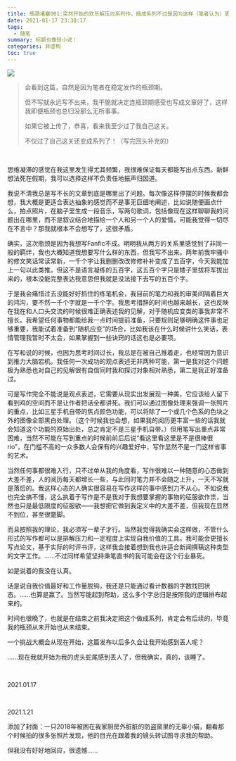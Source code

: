 ```yaml
---
title: 瓶颈堵塞001:突然开始的欢乐解压向系列作，搞成系列不过是因为这样（笔者认为）更有意思
date: 2021-01-17 23:30:17
tags:
  - 随笔
summary: 标题也像轻小说！
categories: 非虚构
toc: true
---
```




![](https://i.loli.net/2021/01/21/bgHqOkhJLKAu6zS.jpg)

> 会看到这篇，自然是因为笔者在稳定发作的瓶颈期。
>
> 但不写就永远写不出来，我干脆就决定连瓶颈期感受也写成文章好了，这样我即便瓶颈也总归没那么无所事事。
>
> 如果它被上传了，恭喜，看来我至少过了我自己这关。
>
> 不仅过了自己这关还变成系列了！（写完回头补充的）

<br/><!-- more -->

思维凝滞的感觉在我这里发生得尤其频繁，我很难保证每天都能写出点东西。新鲜想法死在假期，我可以选择这样不负责任地振声归因道。

我说不清我总是写不长的文章到底是哪里出了问题。每次像这样停摆的时候我都会想，我大概是更适合表达抽象的感觉而不是事无巨细地阐述，比如说随便画点什么，拍点照片，在脑子里生成一段音乐，写两句歌词，包括像现在这样聊聊我的问题出在哪里，而不是叙议结合地描绘一个人和另一个人的爱情，可能我觉得一切尽在不言中？那我就根本不会想写了，这很矛盾。

确实，这次瓶颈是因为我想写Fanfic不成。明明我从两方的关系里感觉到了非同一般的羁绊，我也大概知道我想要写什么样的东西，但我写不出来。两年前我牢骚中的修文笑话常读常新，一千个字让我删删改改修修补补变成了五百字，今天我能加上一句以此类推。但这不是语言凝练的五百字，这五百个字只是矮子里拔将军拔出来的，根本没能完整表达我意思但我就是没法接下去写的五百个字。

于是我会痛惜过去没能好好抓住的练笔机会，我目前的笔力和我的审美间隔着巨大的鸿沟，要不然一千个字就是一千个字。我思考措辞的时间也越来越长，这也反映在我在和人口头交流的时候很难正确表述我的见解，对于随机应变类的事我非常不擅长。我希望任何事物都能给我一点时间提前准备，只要规则足够明确这件事也足够重要，我能试着准备到“随机应变”的场合，比如我该在什么时候讲什么笑话，表情管理我暂时不太会，如果掌握到一些诀窍的话这也是必要项。

在写和说的时候，也因为思考时间过长，我总是在被自己推着走，也经常因为意识到推力大脑宕机。我任何一次成功的观点表述无非两种可能，第一是我对这个问题极为熟悉也对自己的见解很有自信同时我和探讨对象相对熟悉，第二是我正好准备过。

可是写作完全不能说是观点表述，它需要从现实出发展现一种美，它应该给人留下看到鸡的空间而不是让作者把话全都讲死。我们可以通过图像处理来强调一张照片的重点，比如三星手机自带的焦点颜色功能，可以将除了一个或几个色系的色块之外的图像全部黑白处理。（这个时候我也会想，如果我的阅历更丰富一些的话我就会知道这个功能的原始出处，总之肯定不是三星手机自带。）但用笔写出重点非常困难，当然不可能在写到重点的时候前前后后说“看这里看这里是不是很棒很rio”，在门槛不高的一众多数人会保有的兴趣爱好中，写作显然不是一门这样省事的艺术。

当然任何事都很难入行，只不过单从我的角度看，写作很难以一种随意的心态做到大差不差，人的阅历每天都增长一些，与此同时笔力并不会随之上升，一天不写就是落后的。我这样心态的人确实很容易在写作这样的事中感到力不从心。不如说我也完全搞不懂，这么执着于写作是不是我对于我想要掌握的事物的征服欲作祟，当然也只是最低限度的征服欲——我想把它做到我定义中的大差不差，但我现在显然不到位，甚至很蹩脚。

而且按照我的理论，我必须写一辈子才行。当然我觉得我确实会这样做，不管什么形式的写作都可以是排解压力和一定程度上实现自我价值的工具。我可能会更擅长写点论文，基于实际的时评书评，这样我会接着想到我也许适合新闻撰稿这种类型的文字工作。……不过同样希望坚持秉笔直书的我可能会在这个行业暴死。

如是说着的我没在认真。

话是说自我价值最好和工作量脱钩，我还是只能通过看计数器的字数找回状态。……也算是赢了。当然写能起到帮助，这么多个字总归是按照我的逻辑排布起来的。

时间也很晚了，也就是在结束之前我决定把这个做成系列，肯定会有后续的，毕竟我的瓶颈从未开始也从未结束。

一个挑战大概会从现在开始，这篇发布以后多久会让我开始感到丢人呢？

……现在我就开始为我的虎头蛇尾感到丢人了，但我确实，真的，该睡了。

<br/>

2021.01.17

<br/>

2021.1.21

添加了封面：一只2018年被困在我家厨房外脏脏的防盗窗里的无辜小猫，翻看那个时候拍的很多张照片发现，他的目光在跟着我的镜头转试图寻求我的帮助。

但我没有好好地回应，很遗憾……